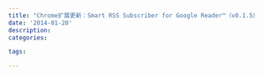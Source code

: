 ```yaml
---
title: "Chrome扩展更新：Smart RSS Subscriber for Google Reader™（v0.1.5）"
date: '2014-01-20'
description:
categories:

tags:

---
```


